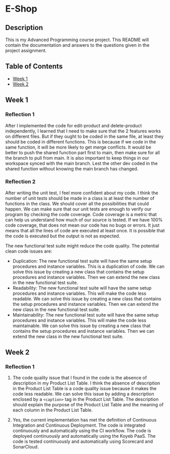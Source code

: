 # E-Shop

## Description
This is my Advanced Programming course project. This README will contain the documentation and answers to the questions given in the project assignment.

## Table of Contents
- [Week 1](#week-1)
- [Week 2](#week-2)

## Week 1

### Reflection 1
After I implemented the code for edit-product and delete-product independently, I learned that I need to make sure that the 2 features works on different files. But if they ought to be coded in the same file, at least they should be coded in different functions. This is because if we code in the same function, it will be more likely to get merge conflicts. It would be better to push the shared function part first to main, then make sure for all the branch to pull from main. It is also important to keep things in our workspace synced with the main branch. Lest the other dev coded in the shared function without knowing the main branch has changed.

### Reflection 2
After writing the unit test, I feel more confident about my code. I think the number of unit tests should be made in a class is at least the number of functions in the class. We should cover all the possibilities that could happen. We can make sure that our unit tests are enough to verify our program by checking the code coverage. Code coverage is a metric that can help us understand how much of our source is tested. If we have 100% code coverage, that does not mean our code has no bugs or errors. It just means that all the lines of code are executed at least once. It is possible that the code is executed but the output is not as expected.

The new functional test suite might reduce the code quality. The potential clean code issues are:
- Duplication: The new functional test suite will have the same setup procedures and instance variables. This is a duplication of code. We can solve this issue by creating a new class that contains the setup procedures and instance variables. Then we can extend the new class in the new functional test suite.
- Readability: The new functional test suite will have the same setup procedures and instance variables. This will make the code less readable. We can solve this issue by creating a new class that contains the setup procedures and instance variables. Then we can extend the new class in the new functional test suite.
- Maintainability: The new functional test suite will have the same setup procedures and instance variables. This will make the code less maintainable. We can solve this issue by creating a new class that contains the setup procedures and instance variables. Then we can extend the new class in the new functional test suite.

## Week 2

### Reflection 1
1. The code quality issue that I found in the code is the absence of description in my Product List Table. I think the absence of description in the Product List Table is a code quality issue because it makes the code less readable. We can solve this issue by adding a description enclosed by a `<caption>` tag in the Product List Table. The description should explain the purpose of the Product List Table and the meaning of each column in the Product List Table.

2. Yes, the current implementation has met the definition of Continuous Integration and Continuous Deployment. The code is integrated continuously and automatically using the CI workflow. The code is deployed continuously and automatically using the Koyeb PaaS. The code is tested continuously and automatically using Scorecard and SonarCloud.